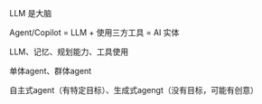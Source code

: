 
LLM 是大脑

Agent/Copilot = LLM + 使用三方工具 = AI 实体

LLM、记忆、规划能力、工具使用

单体agent、群体agent

自主式agent（有特定目标）、生成式agengt（没有目标，可能有创意）


